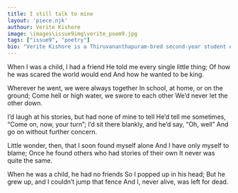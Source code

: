 ```yaml
---
title: I still talk to mine
layout: 'piece.njk'
authour: Verite Kishore
image: \images\issue9img\verite_poem9.jpg
tags: ["issue9", "poetry"]
bio: "Verite Kishore is a Thiruvananthapuram-bred second-year student of Ramjas College, University of Delhi. He is the type to write for reasons real and imagined, a tendency which has, along the way, made him a twice-published author. In his free time, Verite laments about his lack of free time, which inevitably leaves him with - you guessed it - no free time."
---
```


When I was a child, I had a friend 
He told me every single little thing; 
Of how he was scared the world would end 
And how he wanted to be king. 

Wherever he went, we were always together 
In school, at home, or on the ground; 
Come hell or high water, we swore to each other 
We’d never let the other down. 

I’d laugh at his stories, but had none of mine to tell 
He’d tell me sometimes, “Come on, now, your turn”; 
I’d sit there blankly, and he’d say, “Oh, well” 
And go on without further concern.

 Little wonder, then, that I soon found myself alone 
And I have only myself to blame; 
Once he found others who had stories of their own 
It never was quite the same. 

When he was a child, he had no friends 
So I popped up in his head; But he grew up, 
and I couldn’t jump that fence 
And I, never alive, was left for dead.
